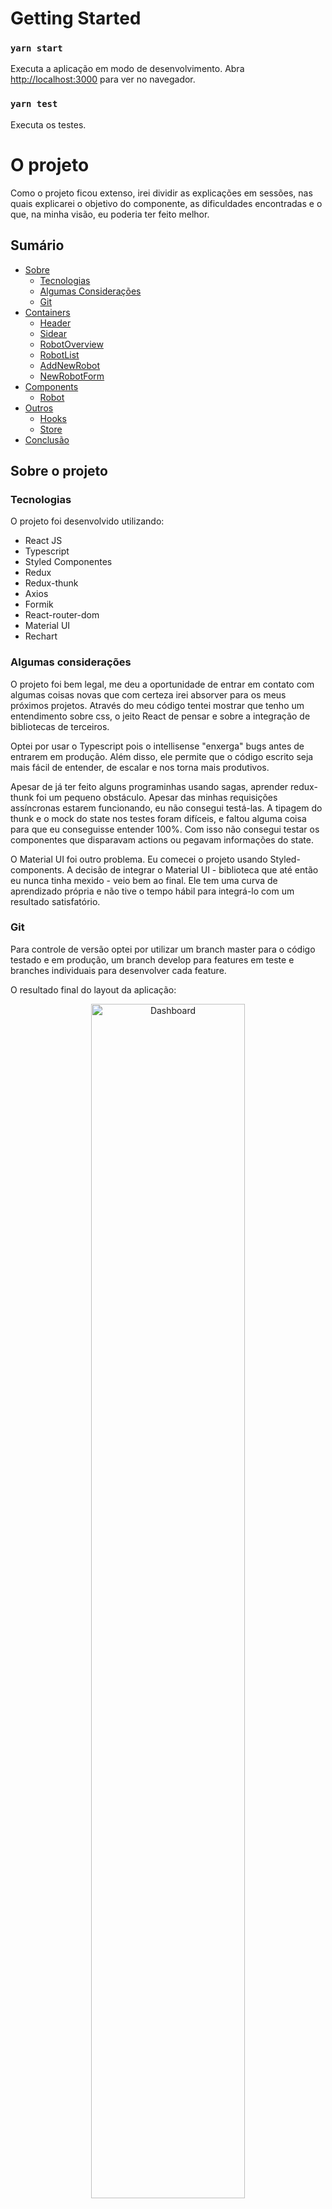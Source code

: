 # Getting Started

### `yarn start`

Executa a aplicação em modo de desenvolvimento.
Abra [http://localhost:3000](http://localhost:3000) para ver no navegador.

### `yarn test`

Executa os testes.

# O projeto

Como o projeto ficou extenso, irei dividir as explicações em sessões, nas quais explicarei o objetivo do componente, as dificuldades encontradas e o que, na minha visão, eu poderia ter feito melhor.

## Sumário

- [Sobre](#sobre)
  - [Tecnologias](#tecnologias)
  - [Algumas Considerações](#algumas-considerações)
  - [Git](#git)
- [Containers](#containers)
  - [Header](#header)
  - [Sidear](#sidebar)
  - [RobotOverview](#robotoverview)
  - [RobotList](#robotlist)
  - [AddNewRobot](#addnewrobot)
  - [NewRobotForm](#newrobotform)
- [Components](#components)
  - [Robot](#robot)
- [Outros](#outros)
  - [Hooks](#hooks)
  - [Store](#store)
- [Conclusão](#conclusão)

## Sobre o projeto

### Tecnologias

O projeto foi desenvolvido utilizando:

- React JS
- Typescript
- Styled Componentes
- Redux
- Redux-thunk
- Axios
- Formik
- React-router-dom
- Material UI
- Rechart

### Algumas considerações

O projeto foi bem legal, me deu a oportunidade de entrar em contato com algumas coisas novas que com certeza irei absorver para os meus próximos projetos. Através do meu código tentei mostrar que tenho um entendimento sobre css, o jeito React de pensar e sobre a integração de bibliotecas de terceiros.

Optei por usar o Typescript pois o intellisense "enxerga" bugs antes de entrarem em produção. Além disso,
ele permite que o código escrito seja mais fácil de entender, de escalar e nos torna mais produtivos.

Apesar de já ter feito alguns programinhas usando sagas, aprender redux-thunk foi um pequeno obstáculo. Apesar das minhas requisições assíncronas estarem funcionando, eu não consegui testá-las. A tipagem do thunk e o mock do state nos testes foram difíceis, e faltou alguma coisa para que eu conseguisse entender 100%. Com isso não consegui testar os componentes que disparavam actions ou pegavam informações do state.

O Material UI foi outro problema. Eu comecei o projeto usando Styled-components. A decisão de integrar o Material UI - biblioteca que até então eu nunca tinha mexido - veio bem ao final. Ele tem uma curva de aprendizado própria e não tive o tempo hábil para integrá-lo com um resultado satisfatório.

### Git

Para controle de versão optei por utilizar um branch master para o código testado e em produção, um branch develop para features em teste e branches individuais para desenvolver cada feature.

O resultado final do layout da aplicação:

<p  align="center">
  <img  alt="Dashboard"  src=".github/images/Screenshot from 2020-11-03 19-06-57.png"  width="70%">
</p>

## Containers

Meu primeiro passo foi definir uma estrutura separando os componentes em:

- Template da página, linhas em vermelho.
- Containers, linhas pretas, que representariam os organismos em um contexto de atomic design.
- Em azul as moléculas, representando elementos de interface que funcionam juntos.
- Em rosa a relação entre os componentes e os endpoints da API.

<p  align="center">
  <img  alt="Componentes"  src=".github/images/tela-1_Componentes.png"  width="60%">
</p>

Com base nisso irei explicar os containers, definido pelas linhas pretas e algumas melhorias que eu deveria ter implementado mas pela falta de tempo não o fiz.

### Header

<p  align="center">
  <img  alt="Header"  src=".github/images/Screenshot from 2020-11-03 19-53-22.png"  width="60%">
</p>

Path: src/containers/Header

Eu pensei no header como um componente que recebe do pai um título, um subtítulo, um ícone à esquerda e um componente à direita.

**Melhorias**: Usar o padrão render props para injetar o componente da direita, e deixar a regra de negócio associada à ele no elemento pai.

### Sidebar

<p  align="center">
  <img  alt="Sidebar"  src=".github/images/Screenshot from 2020-11-03 20-02-48.png"  height="20%">
</p>

Path: src/containers/Sidebar

A sidebar é um componente que renderiza sidebarItem's, que são links que levam a outras rotas da aplicação. No modo responsivo a sidebar apresenta um backdrop que quando clicado fecha a sidebar. A abertura e fechamento é controlada através de uma variável de estado no Redux.

**Melhorias**: Caso seja necessário utilizar o render props para renderizar uma lista de links (sidebarItems) de navegação.

### RobotOverview

<p  align="center">
  <img  alt="Robot Overview"  src=".github/images/Screenshot from 2020-11-03 20-10-10.png"  width="60%">
</p>

Path: src/containers/RobotOverview

O RobotOverview é um componente que dispara uma ação para buscar o resumo geral de operações do robô.

**Melhorias**: Em telas menores esconder os papéis negociados e torná-los visíveis através de um botão "Mostrar mais".

### RobotList

<p  align="center">
  <img  alt="Robot list"  src=".github/images/Screenshot from 2020-11-03 20-17-13.png"  width="60%">
</p>

Path: src/containers/RobotList

O RobotList é um grid que dispara uma action para buscar a lista de instâncias dos robôs todas as vezes que o modo(real-simulado) da aplicação muda ou toda vez que o usuário scrolla até o fim da página.

**Mehorias**: Na versão mobile o scroll infinito não está funcionando.

### AddNewRobot

<p  align="center">
  <img  alt="New robot form"  src=".github/images/Screenshot from 2020-11-03 20-31-26.png"  width="60%">
</p>

Path: src/containers/AddNewRobot

Container para ações de navegar para um novo plano e abrir uma modal para criar um novo robô.

**Melhorias**: Pegar no store o número real de robôs que o usuário tem disponível.

### NewRobotForm

<p  align="center">
  <img  alt="New robot form"  src=".github/images/Screenshot from 2020-11-03 20-34-24.png"  width="50%">
</p>

Path: src/containers/NewRobotForm

New robot form é um fomrulário que abre dentro de uma modal e permite o usuário criar um novo robô. Os elementos não estão em suas posições finais e nem com seus estilos finais. Isso se deve ao fato de que, para fazê-lo, eu usei pela primeira vez o Material UI e ainda não absorvi a biblioteca completamente. O que tornou a tarefa bem difícil. Ele usa o formik para fazer o gerenciamento do estado e, junto com o yup, a validação das informações do formulário. A ação de sucesso no post request não foi implementada e nem tampouco a de falha. O máximo que a aplicação mostra nesse momento é uma div com 'Success' ou 'Error' após o post request de criar um robô.

**Melhorias**: Muitas. Estilo, validação de erro do post e do get da api, limpeza de código, validação do campo de capital inicial, quebra em componentes menores e etc.

## Components

Aqui vou listar os componentes mais importantes:

### Robot

<p  align="center">
  <img  alt="Robot"  src=".github/images/Screenshot from 2020-11-03 21-33-23.png"  width="50%">
</p>

Path: src/components/Robot

O robot é um componente que mostra as informações de uma instância de um robô. Ele permite ativar e pausar o funcionamento dele.

**Melhorias**: Indicação para o usuário caso tenha acontecido algum erro no put request para pausar or iniciar a operação de um robô. Mover esse componente para os containers. Seria legal implementar as seguinte funcionalidade caso os endpoints da api estivesse disponível: Histórico de compra e venda de uma ação juntamente com um filtro diário, semanal, mensal, trimestral e anual para ela.

## Outros

### Hooks

Fiz 3 hooks para lidar com as requisições assíncronas que não alteravam os dados do estado global da aplicação. São eles:

- **useFetch**: Que retorna uma variável de loading, a resposta e uma variável de erro.
- **usePost**: Que retorna um método post para fazer request na url fornecida, uma variável de loading, a resposta e uma variável de erro.
- **usePut**: Que retorna um método put para fazer request na url fornecida, uma variável de loading, a resposta e uma variável de erro.

E fiz um hook, **useWindowWidth**, para adicionar um evento de resize da tela e expor este valor para o componente que o implementa.

### Store

O store da aplicação é dividido em três módulos. Um módulo de UI que armazena o estado da sidebar (Aberta ou fechada) e o estado do botão que troca o modo da aplicação (Simulado ou real). O módulo RobotList armazena a lista de instâncias de robôs e o modo robotOverview armazena o resumo geral de operações do robô.
